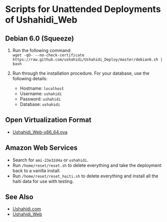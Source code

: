 # Scripts for Unattended Deployments of Ushahidi_Web

## Debian 6.0 (Squeeze)

1. Run the following command:  
`wget -qO- --no-check-certificate https://raw.github.com/ushahidi/Ushahidi_Deploy/master/debian6.sh | bash`

2. Run through the installation procedure. For your database, use the following details:
    * Hostname: `localhost`
    * Username: `ushahidi`
    * Password: `ushahidi`
    * Database: `ushahidi`

## Open Virtualization Format

* [Ushahidi_Web-x86_64.ova](http://sourceforge.net/projects/ushahidi/files/Ushahidi_Web-x86_64.ova/download)

## Amazon Web Services

* Search for `ami-23e32d4a` or `ushahidi`.
* Run `/home/reset/reset.sh` to delete everything and take the deployment back to a vanilla install.
* Run `/home/reset/reset_haiti.sh` to delete everything and install all the haiti data for use with testing.

## See Also

* [Ushahidi.com](http://www.ushahidi.com/)
* [Ushahidi_Web](https://github.com/ushahidi/Ushahidi_Web)